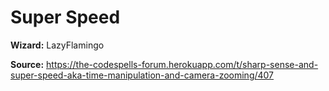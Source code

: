 # Super Speed

**Wizard:** LazyFlamingo

**Source:** https://the-codespells-forum.herokuapp.com/t/sharp-sense-and-super-speed-aka-time-manipulation-and-camera-zooming/407

